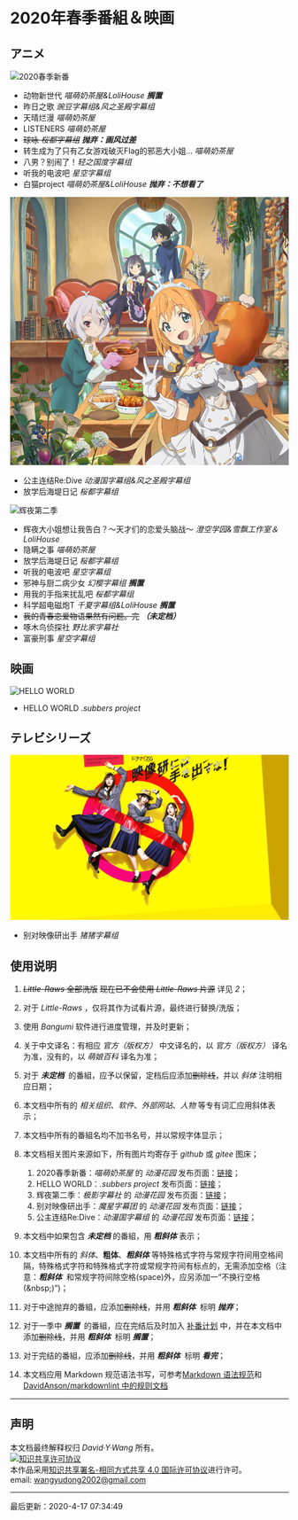 # 2020年春季番組＆映画

## アニメ

![2020春季新番](img/2020%E6%98%A5%E5%AD%A3%E6%96%B0%E7%95%AA.jpg)

* 动物新世代 *喵萌奶茶屋&LoliHouse* ***搁置***
* 昨日之歌 *豌豆字幕组&风之圣殿字幕组*
* 天晴烂漫 *喵萌奶茶屋*
* LISTENERS *喵萌奶茶屋*
* ~~球咏 *桜都字幕组*~~ ***抛弃：画风过差***
* 转生成为了只有乙女游戏破灭Flag的邪恶大小姐... *喵萌奶茶屋*
* 八男？别闹了！*轻之国度字幕组*
* 听我的电波吧 *星空字幕组*
* 白猫project *喵萌奶茶屋&LoliHouse* ***抛弃：不想看了***

![公主连结Re:Dive](img/pcredive-main.png)

* 公主连结Re:Dive *动漫国字幕组&风之圣殿字幕组*
* 放学后海堤日记 *桜都字幕组*

![辉夜第二季](https://gitee.com/david4958606/MyPicBed/raw/master/img/Kaguya2.jpg)

* 辉夜大小姐想让我告白？～天才们的恋爱头脑战～ *澄空学园&雪飘工作室＆LoliHouse*
* 隐瞒之事 *喵萌奶茶屋*
* 放学后海堤日记 *桜都字幕组*
* 听我的电波吧 *星空字幕组*
* 邪神与厨二病少女 *幻樱字幕组* ***搁置***
* 用我的手指来扰乱吧 *桜都字幕组*
* 科学超电磁炮T  *千夏字幕组&LoliHouse* ***搁置***
* ~~我的青春恋爱物语果然有问题。完~~ ***（未定档）***
* 啄木鸟侦探社 *野比家字幕社*
* 富豪刑事 *星空字幕组*

## 映画

![HELLO WORLD](https://gitee.com/david4958606/MyPicBed/raw/master/img/HELLOWORLD.webp)

* HELLO WORLD *.subbers project*

## テレビシリーズ

![别对映像研出手](img/yingxiangya.png)

* 别对映像研出手 *猪猪字幕组*

## 使用说明

01. ~~*Little-Raws* 全部洗版~~&nbsp;~~现在已不会使用 *Little-Raws* 片源~~ 详见 *2*；
02. 对于 *Little-Raws* ，仅将其作为试看片源，最终进行替换/洗版；
03. 使用 *Bangumi* 软件进行进度管理，并及时更新；
04. 关于中文译名：有相应 *官方（版权方）* 中文译名的，以 *官方（版权方）* 译名为准，没有的，以 *萌娘百科* 译名为准；
05. 对于 ***未定档*** &nbsp;的番組，应予以保留，定档后应添加~~删除线~~，并以 *斜体* 注明相应日期；
06. 本文档中所有的 *相关组织*、*软件*、*外部网站*、*人物* 等专有词汇应用斜体表示；
07. 本文档中所有的番組名均不加书名号，并以常规字体显示；
08. 本文档相关图片来源如下，所有图片均寄存于 *github* 或 *gitee* 图床；

    01. 2020春季新番：*喵萌奶茶屋* 的 *动漫花园* 发布页面：[链接](https://share.dmhy.org/topics/list/team_id/669)；
    02. HELLO WORLD：*.subbers project* 发布页面：[链接](https://subbers.org/subtitles/HELLO_WORLD/)；
    03. 辉夜第二季：*极影字幕社* 的 *动漫花园* 发布页面：[链接](https://share.dmhy.org/topics/view/539007_01_GB_CN_HEVC_opus_720p.html)；
    04. 别对映像研出手：*魔星字幕团* 的 *动漫花园* 发布页面：[链接](https://share.dmhy.org/topics/view/539219_MagicStar_%21_%21_EP02_WEBDL_1080p.html)；
    05. 公主连结Re:Dive：*动漫国字幕组* 的 *动漫花园* 发布页面：[链接](https://share.dmhy.org/topics/view/539234_04_Re_Dive_Re_Dive_02_1080P_MP4.html)；

09. 本文档中如果包含 ***未定档*** 的番組，用 ***粗斜体*** 表示；
10. 本文档中所有的 *斜体*、**粗体**、***粗斜体*** 等特殊格式字符与常规字符间用空格间隔，特殊格式字符和特殊格式字符或常规字符间有标点的，无需添加空格（注意：***粗斜体*** &nbsp;和常规字符间除空格(space)外，应另添加一“不换行空格(\&nbsp;)”)；
11. 对于中途抛弃的番組，应添加~~删除线~~，并用 ***粗斜体*** &nbsp;标明 ***抛弃***；
12. 对于一季中 ***搁置*** &nbsp;的番組，应在完结后及时加入 [补番计划](finished-bangumi-watch-llist.md) 中，并在本文档中添加~~删除线~~，并用 ***粗斜体*** &nbsp;标明 ***搁置***；
13. 对于完结的番組，应添加~~删除线~~，并用 ***粗斜体*** &nbsp;标明 ***看完***；
14. 本文档应用 Markdown 规范语法书写，可参考[Markdown 语法规范](https://www.jianshu.com/p/3b638180e42c)和[DavidAnson/markdownlint 中的规则文档](https://github.com/DavidAnson/markdownlint/blob/v0.19.0/doc/Rules.md)

***

## 声明

本文档最终解释权归 *David&middot;Y&middot;Wang* 所有。  
<a rel="license" href="http://creativecommons.org/licenses/by-sa/4.0/"><img alt="知识共享许可协议" style="border-width:0" src="https://licensebuttons.net/l/by-sa/4.0/88x31.png" /></a><br />本作品采用<a rel="license" href="http://creativecommons.org/licenses/by-sa/4.0/">知识共享署名-相同方式共享 4.0 国际许可协议</a>进行许可。  
email: wangyudong2002@gmail.com

***
最后更新：2020-4-17 07:34:49
